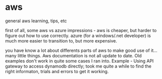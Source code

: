 # aws
general aws learning, tips, etc

first of all, some aws vs azure impressions - 
aws is cheaper, but harder to figure out how to use correctly. azure (for a windows/.net developer) is much more easier to transition to, but more expensive. 

you have know a lot about differents parts of aws to make good use of it... many little things. Aws documentation is not all update to date. Old examples don't work in quite some cases I ran into. Example - Using API gateway to access dynamodb directly; took me quite a while to find the right informaton, trials and errors to get it working. 




